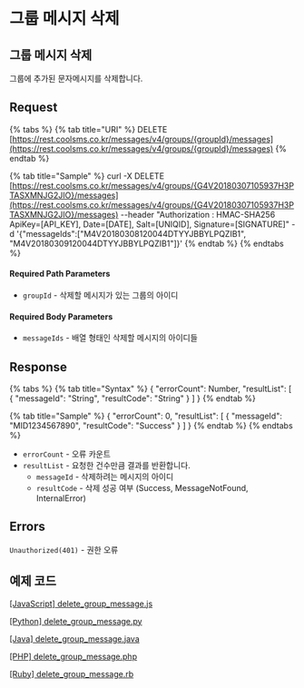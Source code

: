 # 그룹 메시지 삭제

## 그룹 메시지 삭제

그룹에 추가된 문자메시지를 삭제합니다.

## Request

{% tabs %}
{% tab title="URI" %}
DELETE [https://rest.coolsms.co.kr/messages/v4/groups/{groupId}/messages](https://rest.coolsms.co.kr/messages/v4/groups/{groupId}/messages)
{% endtab %}

{% tab title="Sample" %}
curl -X DELETE [https://rest.coolsms.co.kr/messages/v4/groups/{G4V20180307105937H3PTASXMNJG2JIO}/messages](https://rest.coolsms.co.kr/messages/v4/groups/{G4V20180307105937H3PTASXMNJG2JIO}/messages)  --header "Authorization : HMAC-SHA256 ApiKey=\[API\_KEY\], Date=\[DATE\], Salt=\[UNIQID\], Signature=\[SIGNATURE\]"  -d '{"messageIds":\["M4V20180308120044DTYYJBBYLPQZIB1", "M4V20180309120044DTYYJBBYLPQZIB1"\]}'
{% endtab %}
{% endtabs %}

#### Required Path Parameters

* `groupId` - 삭제할 메시지가 있는 그룹의 아이디

#### Required Body Parameters

* `messageIds` - 배열 형태인 삭제할 메시지의 아이디들

## Response

{% tabs %}
{% tab title="Syntax" %}
{ "errorCount": Number, "resultList": \[ { "messageId": "String", "resultCode": "String" } \] }
{% endtab %}

{% tab title="Sample" %}
{ "errorCount": 0, "resultList": \[ { "messageId": "MID1234567890", "resultCode": "Success" } \] }
{% endtab %}
{% endtabs %}

* `errorCount` - 오류 카운트
* `resultList` - 요청한 건수만큼 결과를 반환합니다. 
  * `messageId` - 삭제하려는 메시지의 아이디
  * `resultCode` - 삭제 성공 여부 \(Success, MessageNotFound, InternalError\)

## Errors

`Unauthorized(401)` - 권한 오류

## 예제 코드

[\[JavaScript\] delete\_group\_message.js](https://github.com/coolsms/coolsms-v4-examples/javascript/delete_group_message.js)

[\[Python\] delete\_group\_message.py](https://github.com/coolsms/coolsms-v4-examples/python/delete_group_message.py)

[\[Java\] delete\_group\_message.java](https://github.com/coolsms/coolsms-v4-examples/java/delete_group_message.java)

[\[PHP\] delete\_group\_message.php](https://github.com/coolsms/coolsms-v4-examples/php/delete_group_message.php)

[\[Ruby\] delete\_group\_message.rb](https://github.com/coolsms/coolsms-v4-examples/ruby/delete_group_message.rb)

